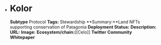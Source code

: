 - # Kolor
  **Subtype** Protocol
  **Tags:** Stewardship
  **Summary:**Land NFTs supporting conservation of Patagonia
  **Deployment Status:**
  **Description:**
  **URL:**
  **Image:**
  **Ecosystem/chain:**[[Celo]]
  **Twitter**
  **Community**
  **Whitepaper**
